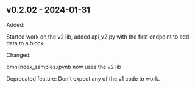 ## v0.2.02 - 2024-01-31

Added:

Started work on the v2 lib,
added api_v2.py with the first endpoint to add data to a block

Changed:

omniindex_samples.ipynb now uses the v2 lib

Deprecated feature: Don't expect any of the v1 code to work.
